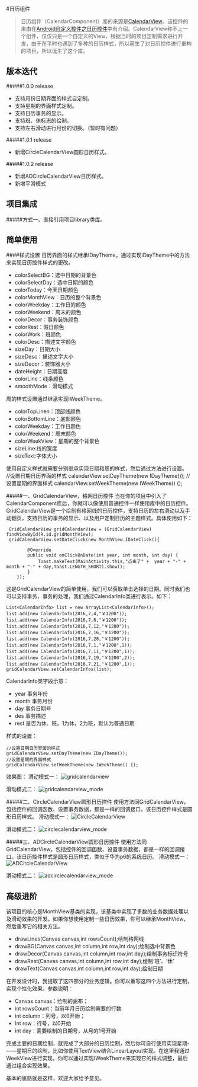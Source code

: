 #日历组件

>日历组件（CalendarComponent）库的来源是[CalendarView](https://github.com/dengshiwei/CalendarView)。该控件的来由在[Android自定义控件之日历控件](http://blog.csdn.net/mr_dsw/article/details/48755993)中有介绍。CalendarView称不上一个组件，仅仅只是一个自定义的View，根据当时的项目定制需求进行开发，由于在平时也遇到了多种的日历样式，所以萌生了对日历控件进行重构的项目，所以诞生了这个库。

## 版本迭代
#####1.0.0 release
* 支持月份日期界面的样式自定制。
* 支持星期的界面样式定制。
* 支持日历事务的显示。
* 支持班、休标志的绘制。
* 支持左右滑动进行月份的切换。（暂时有问题）

#####1.0.1 release
* 新增CircleCalendarView圆形日历样式。

#####1.0.2 release
* 新增ADCircleCalendarView日历样式。
* 新增平滑模式

## 项目集成
#####方式一、直接引用项目library类库。


## 简单使用

####样式设置
日历界面的样式继承IDayTheme，通过实现IDayTheme中的方法来实现日历控件样式的更改。
* colorSelectBG：选中日期的背景色
* colorSelectDay：选中日期的颜色
* colorToday：今天日期颜色
* colorMonthView：日历的整个背景色
* colorWeekday：工作日的颜色
* colorWeekend：周末的颜色
* colorDecor：事务装饰颜色
* colorRest：假日颜色
* colorWork：班颜色
* colorDesc：描述文字颜色
* sizeDay：日期大小
* sizeDesc：描述文字大小
* sizeDecor：装饰器大小
* dateHeight：日期高度
* colorLine：线条颜色
* smoothMode：滑动模式

周的样式设置通过继承实现IWeekTheme。
* colorTopLinen：顶部线颜色
* colorBottomLine：底部颜色
* colorWeekday：工作日颜色
* colorWeekend：周末颜色
* colorWeekView：星期的整个背景色
* sizeLine:线的宽度
* sizeText:字体大小

使用自定义样式就需要分别继承实现日期和周的样式，然后通过方法进行设置。
	//设置日期日历界面的样式
    calendarView.setDayTheme(new IDayTheme());
    //设置星期的界面样式
    calendarView.setWeekTheme(new IWeekTheme() {);

#####一、GridCalendarView，格网日历控件
当在你的项目中引入了CalendarComponent库后，你就可以像使用普通控件一样使用库中的日历控件。GridCalendarView是一个绘制有格网线的日历控件，支持日历的左右滑动以及手动翻页，支持日历的事务的显示、以及用户定制日历的主题样式。具体使用如下：

	 GridCalendarView gridCalendarView = (GridCalendarView) findViewById(R.id.gridMonthView);
     gridCalendarView.setDateClick(new MonthView.IDateClick(){

            @Override
            public void onClickOnDate(int year, int month, int day) {
                Toast.makeText(MainActivity.this,"点击了" +  year + "-" + month + "-" + day,Toast.LENGTH_SHORT).show();
            }
        });

这是GridCalendarView的简单使用，我们可以获取单击选择的日期。同时我们也可以支持事务，事务的处理，我们通过CalendarInfo类进行表示。如下：

    List<CalendarInfo> list = new ArrayList<CalendarInfo>();
    list.add(new CalendarInfo(2016,7,4,"￥1200"));
    list.add(new CalendarInfo(2016,7,6,"￥1200"));
    list.add(new CalendarInfo(2016,7,12,"￥1200"));
    list.add(new CalendarInfo(2016,7,16,"￥1200"));
    list.add(new CalendarInfo(2016,7,28,"￥1200"));
    list.add(new CalendarInfo(2016,7,1,"￥1200",1));
    list.add(new CalendarInfo(2016,7,11,"￥1200",1));
    list.add(new CalendarInfo(2016,7,19,"￥1200",2));
    list.add(new CalendarInfo(2016,7,21,"￥1200",1));
    gridCalendarView.setCalendarInfos(list);
    
CalendarInfo类字段示意：
* year  事务年份
* month 事务月份
* day   事务日期号
* des   事务描述
* rest  是否为休、班。1为休，2为班，默认为普通日期

样式的设置：

    //设置日期日历界面的样式
    gridCalendarView.setDayTheme(new IDayTheme());
    //设置星期的界面样式
    gridCalendarView.setWeekTheme(new IWeekTheme() {);
    
效果图：
滑动模式一：
![gridcalendarview](https://github.com/dengshiwei/CalendarComponent/blob/master/GridCalendarView.gif?raw=true)

滑动模式二：
![gridcalendarview_mode](https://github.com/dengshiwei/CalendarComponent/blob/master/gif/GridCalendarView_Mode1.gif?raw=true)

#####二、CircleCalendarView圆形日历控件
使用方法同GridCalendarView，包括控件的回调函数、设置事务数据，都是一样的回调接口。该日历控件样式是圆形日历样式。
滑动模式一：
![CircleCalendarView](https://github.com/dengshiwei/CalendarComponent/blob/master/CircleCalendarView.gif?raw=true)

滑动模式二：
![circlecalendarview_mode](https://github.com/dengshiwei/CalendarComponent/blob/master/gif/CircleCalendarView_Mode1.gif?raw=true)

#####三、ADCircleCalendarView圆形日历控件
使用方法同GridCalendarView，包括控件的回调函数、设置事务数据，都是一样的回调接口。该日历控件样式是圆形日历样式，类似于华为p6的系统日历。
滑动模式一：
![ADCircleCalendarView](https://github.com/dengshiwei/CalendarComponent/blob/master/ADCircleCalendarView.gif?raw=true)

滑动模式二：
![adcirclecalendarview_mode](https://github.com/dengshiwei/CalendarComponent/blob/master/gif/ADCircleCalendarView_Mode1.gif?raw=true)

## 高级进阶
该项目的核心是MonthView基类的实现，该基类中实现了多数的业务数据处理以及滑动效果的开发。如果你想使用定制一些日历效果，你可以继承MonthView，然后重写它的相关方法。

* drawLines(Canvas canvas,int rowsCount);绘制格网线
* drawBG(Canvas canvas,int column,int row,int day);绘制选中背景色
* drawDecor(Canvas canvas,int column,int row,int day);绘制事务标识符号
* drawRest(Canvas canvas,int column,int row,int day);绘制‘班’、‘休’
* drawText(Canvas canvas,int column,int row,int day);绘制日期

在开发设计时，我提取了这四部分的业务逻辑。你可以重写这四个方法进行定制，实现个性化效果。参数说明：

* Canvas canvas：绘制的画布；
* int rowsCount：当前年月日历绘制需要的行数
* int column：列号，以0开始；
* int row：行号，以0开始
* int day：需要绘制的日期号，从月的1号开始

完成主要的日期绘制，就完成了大部分的日历绘制，然后你可自行使用实现星期-——星期日的绘制，比如你使用TextView结合LinearLayout实现。在这里我通过WeekView进行实现，你可以通过实现IWeekTheme来实现它的样式调整，最后通过组合实现效果。

基本的思路就是这样，欢迎大家给予意见。